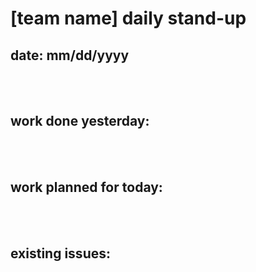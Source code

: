 # [team name] daily stand-up
## date: mm/dd/yyyy
<br></br>
## work done yesterday:
<br></br>
## work planned for today:
<br></br>
## existing issues: